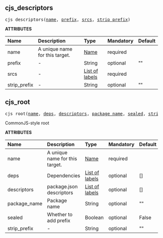 <!-- Generated with Stardoc: http://skydoc.bazel.build -->

<a id="#cjs_descriptors"></a>

## cjs_descriptors

<pre>
cjs_descriptors(<a href="#cjs_descriptors-name">name</a>, <a href="#cjs_descriptors-prefix">prefix</a>, <a href="#cjs_descriptors-srcs">srcs</a>, <a href="#cjs_descriptors-strip_prefix">strip_prefix</a>)
</pre>

**ATTRIBUTES**

| Name                                                  | Description                    | Type                                                                        | Mandatory | Default |
| :---------------------------------------------------- | :----------------------------- | :-------------------------------------------------------------------------- | :-------- | :------ |
| <a id="cjs_descriptors-name"></a>name                 | A unique name for this target. | <a href="https://bazel.build/docs/build-ref.html#name">Name</a>             | required  |         |
| <a id="cjs_descriptors-prefix"></a>prefix             | -                              | String                                                                      | optional  | ""      |
| <a id="cjs_descriptors-srcs"></a>srcs                 | -                              | <a href="https://bazel.build/docs/build-ref.html#labels">List of labels</a> | required  |         |
| <a id="cjs_descriptors-strip_prefix"></a>strip_prefix | -                              | String                                                                      | optional  | ""      |

<a id="#cjs_root"></a>

## cjs_root

<pre>
cjs_root(<a href="#cjs_root-name">name</a>, <a href="#cjs_root-deps">deps</a>, <a href="#cjs_root-descriptors">descriptors</a>, <a href="#cjs_root-package_name">package_name</a>, <a href="#cjs_root-sealed">sealed</a>, <a href="#cjs_root-strip_prefix">strip_prefix</a>)
</pre>

CommonJS-style root

**ATTRIBUTES**

| Name                                           | Description                    | Type                                                                        | Mandatory | Default |
| :--------------------------------------------- | :----------------------------- | :-------------------------------------------------------------------------- | :-------- | :------ |
| <a id="cjs_root-name"></a>name                 | A unique name for this target. | <a href="https://bazel.build/docs/build-ref.html#name">Name</a>             | required  |         |
| <a id="cjs_root-deps"></a>deps                 | Dependencies                   | <a href="https://bazel.build/docs/build-ref.html#labels">List of labels</a> | optional  | []      |
| <a id="cjs_root-descriptors"></a>descriptors   | package.json descriptors       | <a href="https://bazel.build/docs/build-ref.html#labels">List of labels</a> | optional  | []      |
| <a id="cjs_root-package_name"></a>package_name | Package name                   | String                                                                      | optional  | ""      |
| <a id="cjs_root-sealed"></a>sealed             | Whether to add prefix          | Boolean                                                                     | optional  | False   |
| <a id="cjs_root-strip_prefix"></a>strip_prefix | -                              | String                                                                      | optional  | ""      |
